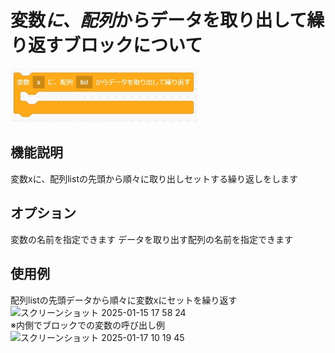 # 変数*に、配列*からデータを取り出して繰り返すブロックについて

<img src="./../images/control/control_matrix.jpg" width="300">

## 機能説明
変数xに、配列listの先頭から順々に取り出しセットする繰り返しをします

## オプション
変数の名前を指定できます データを取り出す配列の名前を指定できます  

## 使用例  
配列listの先頭データから順々に変数xにセットを繰り返す  
<img width="340" alt="スクリーンショット 2025-01-15 17 58 24" src="https://github.com/user-attachments/assets/63738aca-f321-461e-a3c4-ce57c5573859" />  
※内側でブロックでの変数の呼び出し例  
<img width="323" alt="スクリーンショット 2025-01-17 10 19 45" src="https://github.com/user-attachments/assets/8091ffbc-3d3b-4b0d-85e2-33afdba056d4" />
